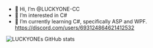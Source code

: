 - 👋 Hi, I’m @LUCKYONE-CC
- 👀 I’m interested in C#
- 🌱 I’m currently learning C#, specifically ASP and WPF.
https://discord.com/users/693124864621412532

![LUCKYONEs GitHub stats](https://github-readme-stats.vercel.app/api?username=luckyone-cc&show_icons=true&bg_color=00000000)

